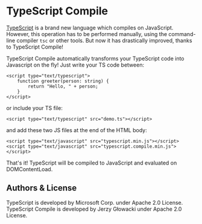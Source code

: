 TypeScript Compile
==================

[TypeScript](http://www.typescriptlang.org) is a brand new language which compiles on JavaScript. However, this operation has to be performed manually, using the command-line compiler `tsc` or other tools. But now it has drastically improved, thanks to TypeScript Compile!

TypeScript Compile automatically transforms your TypeScript code into Javascript on the fly! Just write your TS code between:

    <script type="text/typescript">
        function greeter(person: string) {
            return "Hello, " + person;
        }
    </script>

or include your TS file:

    <script type="text/typescript" src="demo.ts"></script>

and add these two JS files at the end of the HTML body:

    <script type="text/javascript" src="typescript.min.js"></script>
    <script type="text/javascript" src="typescript.compile.min.js"></script>

That's it! TypeScript will be compiled to JavaScript and evaluated on DOMContentLoad.


Authors & License
----------------

TypeScript is developed by Microsoft Corp. under Apache 2.0 License.
TypeScript Compile is developed by Jerzy Głowacki under Apache 2.0 License.